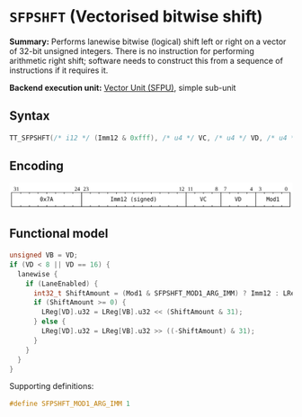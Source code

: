 # `SFPSHFT` (Vectorised bitwise shift)

**Summary:** Performs lanewise bitwise (logical) shift left or right on a vector of 32-bit unsigned integers. There is no instruction for performing arithmetic right shift; software needs to construct this from a sequence of instructions if it requires it.

**Backend execution unit:** [Vector Unit (SFPU)](VectorUnit.md), simple sub-unit

## Syntax

```c
TT_SFPSHFT(/* i12 */ (Imm12 & 0xfff), /* u4 */ VC, /* u4 */ VD, /* u4 */ Mod1)
```

## Encoding

![](../../../Diagrams/Out/Bits32_SFPSHFT.svg)

## Functional model

```c
unsigned VB = VD;
if (VD < 8 || VD == 16) {
  lanewise {
    if (LaneEnabled) {
      int32_t ShiftAmount = (Mod1 & SFPSHFT_MOD1_ARG_IMM) ? Imm12 : LReg[VC].i32;
      if (ShiftAmount >= 0) {
        LReg[VD].u32 = LReg[VB].u32 << (ShiftAmount & 31);
      } else {
        LReg[VD].u32 = LReg[VB].u32 >> ((-ShiftAmount) & 31);
      }
    }
  }
}
```

Supporting definitions:
```c
#define SFPSHFT_MOD1_ARG_IMM 1
```
